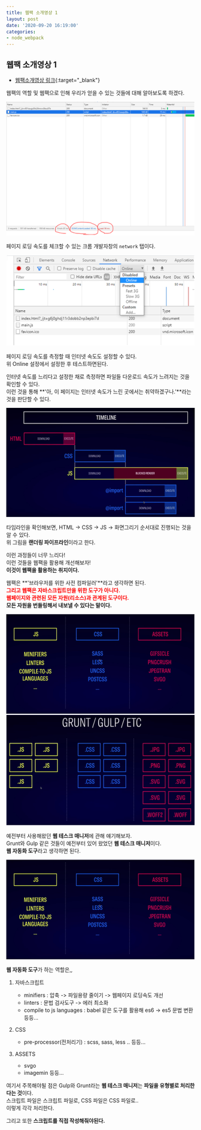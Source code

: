 ```yaml
---
title: 웹팩 소개영상 1
layout: post
date: '2020-09-20 16:19:00'
categories:
- node_webpack
---
```


## 웹팩 소개영상 1

* [웹팩소개영상 링크](https://frontend.center/){:target="_blank"}

웹팩의 역할 및 웹팩으로 인해 우리가 얻을 수 있는 것들에 대해 알아보도록 하겠다.

![](/static/img/node/webpack/image23.png)

페이지 로딩 속도를 체크할 수 있는 크롬 개발자창의 `network` 탭이다.

![](/static/img/node/webpack/image24.png)

페이지 로딩 속도를 측정할 때 인터넷 속도도 설정할 수 있다.  
위 Online 설정에서 설정한 후 테스트하면된다.

인터넷 속도를 느리다고 설정한 채로 측정하면 파일들 다운로드 속도가 느려지는 것을 확인할 수 있다.  
이런 것을 통해 **'아, 이 페이지는 인터넷 속도가 느린 곳에서는 취약하겠구나.'**라는 것을 판단할 수 있다.

![](/static/img/node/webpack/image25.png)

타임라인을 확인해보면, HTML -> CSS -> JS -> 화면그리기 순서대로 진행되는 것을 알 수 있다.  
위 그림을 **랜더링 파이프라인**이라고 한다.

이런 과정들이 너무 느리다!  
이런 것들을 웹팩을 활용해 개선해보자!  
**이것이 웹팩을 활용하는 취지이다.**

웹팩은 **'브라우저를 위한 사전 컴파일러'**라고 생각하면 된다.  
**<span style="color:red">그리고 웹팩은 자바스크립트만을 위한 도구가 아니다.</span>**  
**<span style="color:red">웹페이지와 관련된 모든 자원(리소스)과 관계된 도구이다.</span>**  
**모든 자원을 번들링해서 내보낼 수 있다는 말이다.**

![](/static/img/node/webpack/image26.png)
![](/static/img/node/webpack/image27.png)

예전부터 사용해왔던 **웹 테스크 매니저**에 관해 얘기해보자.  
Grunt와 Gulp 같은 것들이 예전부터 있어 왔었던 **웹 테스크 매니저**이다.  
**웹 자동화 도구**라고 생각하면 된다.

![](/static/img/node/webpack/image26.png)

**웹 자동화 도구**가 하는 역할은,,

1. 자바스크립트  

   * minifiers : 압축 -> 파일용량 줄이기 -> 웹페이지 로딩속도 개선
   * linters : 문법 검사도구 -> 에러 최소화
   * compile to js languages : babel 같은 도구를 활용해 es6 -> es5 문법 변환
   등등...
   
2. CSS  

   * pre-processor(전처리기) : scss, sass, less ..
   등등...
   
3. ASSETS  

   * svgo
   * imagemin
   등등...
   
여기서 주목해야될 점은 Gulp와 Grunt라는 **웹 테스크 매니저**는 **파일을 유형별로 처리한다는 것**이다.  
스크립트 파일은 스크립트 파일로, CSS 파일은 CSS 파일로..  
이렇게 각각 처리한다.

그리고 또한 **스크립트를 직접 작성해줘야된다.**